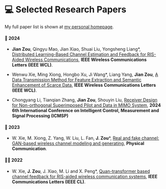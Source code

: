 # 💻 Selected Research Papers

My full paper list is shown at [my personal homepage](https://zoujian310.github.io/).

#### 🎼 2024
 - **Jian Zou**, Qingyu Mao, Jian Xiao, Shuai Liu, Yongsheng Liang*, [Distributed Learning-Based Channel Estimation and Feedback for RIS-Aided Wireless Communications](https://doi.org/10.1109/LWC.2024.3509612), **IEEE Wireless Communications Letters (IEEE WCL)**.

- Wenwu Xie, Ming Xiong, Hongbo Xu, Ji Wang*, Liang Yang, **Jian Zou**, [A Data Transmission Method for Feature Extraction and Semantic Enhancement of Scarce Data](https://doi.org/10.1109/LWC.2024.3510722), **IEEE Wireless Communications Letters (IEEE WCL)**.

- Chongyang Li, Tianqian Zhang, **Jian Zou**, Shouyin Liu, [Receiver Design for Non-orthogonal Superimposed Pilot and Data in MIMO System](https://ieeexplore.ieee.org/document/10866926), **2024 6th International Conference on Intelligent Control, Measurement and Signal Processing (ICMSP)**
 
#### 🎼 2023
- W. Xie, M. Xiong, Z. Yang, W. Liu, L. Fan, **J. Zou***, [Real and fake channel: GAN-based wireless channel modeling and generating](https://www.sciencedirect.com/science/article/abs/pii/S1874490723002173), **Physical Communication**.

#### 🧑‍🎨 2022
- W. Xie, **J. Zou**, J. Xiao, M. Li and X. Peng*, [Quan-transformer based channel feedback for RIS-aided wireless communication systems](https://ieeexplore.ieee.org/document/9856664), **IEEE Communications Letters (IEEE CL)**.